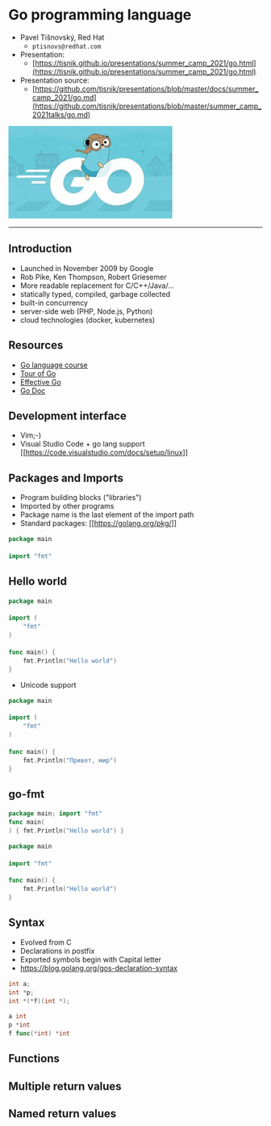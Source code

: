 # Go programming language

* Pavel Tišnovský, Red Hat
    - `ptisnovs@redhat.com`
* Presentation:
    - [https://tisnik.github.io/presentations/summer_camp_2021/go.html](https://tisnik.github.io/presentations/summer_camp_2021/go.html)
* Presentation source:
    - [https://github.com/tisnik/presentations/blob/master/docs/summer_camp_2021/go.md](https://github.com/tisnik/presentations/blob/master/summer_camp_2021talks/go.md)

![images/golang_logo.jpg](images/golang_logo.jpg)

---

## Introduction

- Launched in November 2009 by Google
- Rob Pike, Ken Thompson, Robert Griesemer
- More readable replacement for C/C++/Java/...
- statically typed, compiled, garbage collected
- built-in concurrency
- server-side web (PHP, Node.js, Python)
- cloud technologies (docker, kubernetes)

## Resources
- [Go language course](https://github.com/RedHatOfficial/GoCourse)
- [Tour of Go](https://tour.golang.org/welcome/1)
- [Effective Go](https://golang.org/doc/effective_go.html)
- [Go Doc](https://godoc.org/)

## Development interface
- Vim;-)
- Visual Studio Code + go lang support [[https://code.visualstudio.com/docs/setup/linux]]

## Packages and Imports
- Program building blocks ("libraries")
- Imported by other programs
- Package name is the last element of the import path
- Standard packages: [[https://golang.org/pkg/]]

```go
package main

import "fmt"
```

## Hello world

```go
package main

import (
	"fmt"
)

func main() {
	fmt.Println("Hello world")
}
```

* Unicode support

```go
package main

import (
	"fmt"
)

func main() {
	fmt.Println("Привет, мир")
}
```

## go-fmt

```go
package main; import "fmt"
func main(
) { fmt.Println("Hello world") }
```

```go
package main

import "fmt"

func main() {
	fmt.Println("Hello world")
}
```

## Syntax
- Evolved from C
- Declarations in postfix
- Exported symbols begin with Capital letter
- https://blog.golang.org/gos-declaration-syntax

```c
int a;
int *p;
int *(*f)(int *);
```

```go
a int
p *int
f func(*int) *int
```

## Functions

## Multiple return values

## Named return values
